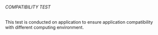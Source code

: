 ###### COMPATIBILITY TEST
This test is conducted on application to ensure application compatibility with different computing environment.
